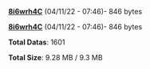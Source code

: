 [**8i6wrh4C**](/data/8i6wrh4C.txt) (04/11/22 - 07:46)- 846 bytes

[**8i6wrh4C**](/data/8i6wrh4C.txt) (04/11/22 - 07:46)- 846 bytes

**Total Datas**: 1601

**Total Size**: 9.28 MB / 9.3 MB